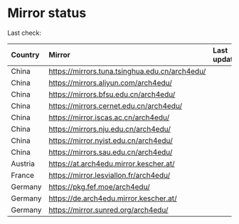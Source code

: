 <script src="./time.js"></script>
# Mirror status
Last check: <script type="text/javascript">localize(1701256514.2194228);</script>

|Country|Mirror|Last update|
|:------|:-----|:----------|
|China|https://mirrors.tuna.tsinghua.edu.cn/arch4edu/|<script type="text/javascript">localize(1701239636);</script>|
|China|https://mirrors.aliyun.com/arch4edu/|<script type="text/javascript">localize(1701196324);</script>|
|China|https://mirrors.bfsu.edu.cn/arch4edu/|<script type="text/javascript">localize(1701239636);</script>|
|China|https://mirrors.cernet.edu.cn/arch4edu/|<script type="text/javascript">localize(1701239636);</script>|
|China|https://mirror.iscas.ac.cn/arch4edu/|<script type="text/javascript">localize(1701196324);</script>|
|China|https://mirrors.nju.edu.cn/arch4edu/|<script type="text/javascript">localize(1701196324);</script>|
|China|https://mirror.nyist.edu.cn/arch4edu/|<script type="text/javascript">localize(1701196324);</script>|
|China|https://mirrors.sau.edu.cn/arch4edu/|<script type="text/javascript">localize(1701239636);</script>|
|Austria|https://at.arch4edu.mirror.kescher.at/|<script type="text/javascript">localize(1701239636);</script>|
|France|https://mirror.lesviallon.fr/arch4edu/|<script type="text/javascript">localize(1701239636);</script>|
|Germany|https://pkg.fef.moe/arch4edu/|<script type="text/javascript">localize(1701239636);</script>|
|Germany|https://de.arch4edu.mirror.kescher.at/|<script type="text/javascript">localize(1701239636);</script>|
|Germany|https://mirror.sunred.org/arch4edu/|<script type="text/javascript">localize(1701239636);</script>|

<script src="./tablefilter/tablefilter.js"></script>
<script src="./table.js"></script>